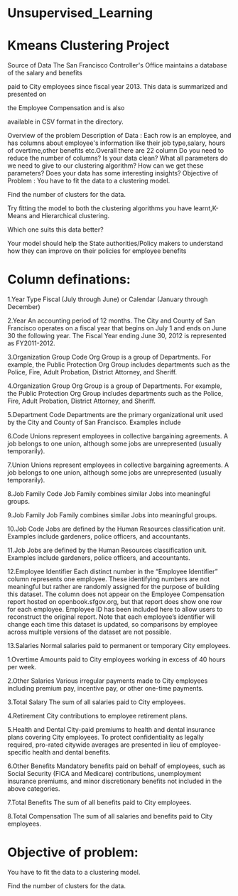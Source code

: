 # Unsupervised_Learning

# Kmeans Clustering Project

Source of Data The San Francisco Controller's Office maintains a database of the salary and benefits

paid to City employees since fiscal year 2013. This data is summarized and presented on

the Employee Compensation and is also

available in CSV format in the directory.

Overview of the problem Description of Data : Each row is an employee, and has columns about employee's information like their job type,salary, hours of overtime,other benefits etc.Overall there are 22 column Do you need to reduce the number of columns? Is your data clean? What all parameters do we need to give to our clustering algorithm? How can we get these parameters? Does your data has some interesting insights? Objective of Problem : You have to fit the data to a clustering model.

Find the number of clusters for the data.

Try fitting the model to both the clustering algorithms you have learnt,K-Means and Hierarchical clustering.

Which one suits this data better?

Your model should help the State authorities/Policy makers to understand how they can improve on their policies for employee benefits

# Column definations:

1.Year Type Fiscal (July through June) or Calendar (January through December)

2.Year An accounting period of 12 months. The City and County of San Francisco operates on a fiscal year that begins on July 1 and ends on June 30 the following year. The Fiscal Year ending June 30, 2012 is represented as FY2011-2012.

3.Organization Group Code Org Group is a group of Departments. For example, the Public Protection Org Group includes departments such as the Police, Fire, Adult Probation, District Attorney, and Sheriff.

4.Organization Group Org Group is a group of Departments. For example, the Public Protection Org Group includes departments such as the Police, Fire, Adult Probation, District Attorney, and Sheriff.

5.Department Code Departments are the primary organizational unit used by the City and County of San Francisco. Examples include

6.Code Unions represent employees in collective bargaining agreements. A job belongs to one union, although some jobs are unrepresented (usually temporarily).

7.Union Unions represent employees in collective bargaining agreements. A job belongs to one union, although some jobs are unrepresented (usually temporarily).

8.Job Family Code Job Family combines similar Jobs into meaningful groups.

9.Job Family Job Family combines similar Jobs into meaningful groups.

10.Job Code Jobs are defined by the Human Resources classification unit. Examples include gardeners, police officers, and accountants.

11.Job Jobs are defined by the Human Resources classification unit. Examples include gardeners, police officers, and accountants.

12.Employee Identifier Each distinct number in the “Employee Identifier” column represents one employee. These identifying numbers are not meaningful but rather are randomly assigned for the purpose of building this dataset. The column does not appear on the Employee Compensation report hosted on openbook.sfgov.org, but that report does show one row for each employee. Employee ID has been included here to allow users to reconstruct the original report. Note that each employee’s identifier will change each time this dataset is updated, so comparisons by employee across multiple versions of the dataset are not possible.

13.Salaries Normal salaries paid to permanent or temporary City employees.

1.Overtime Amounts paid to City employees working in excess of 40 hours per week.

2.Other Salaries Various irregular payments made to City employees including premium pay, incentive pay, or other one-time payments.

3.Total Salary The sum of all salaries paid to City employees.

4.Retirement City contributions to employee retirement plans.

5.Health and Dental City-paid premiums to health and dental insurance plans covering City employees. To protect confidentiality as legally required, pro-rated citywide averages are presented in lieu of employee-specific health and dental benefits.

6.Other Benefits Mandatory benefits paid on behalf of employees, such as Social Security (FICA and Medicare) contributions, unemployment insurance premiums, and minor discretionary benefits not included in the above categories.

7.Total Benefits The sum of all benefits paid to City employees.

8.Total Compensation The sum of all salaries and benefits paid to City employees.

# Objective of problem:

You have to fit the data to a clustering model.

Find the number of clusters for the data.
